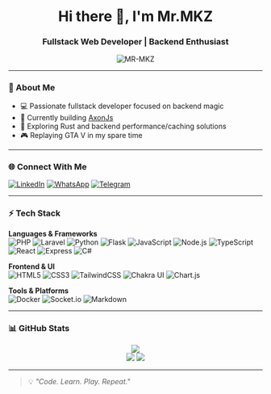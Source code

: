 <h1 align="center">Hi there 👋, I'm Mr.MKZ</h1>
<h3 align="center">Fullstack Web Developer | Backend Enthusiast</h3>

<p align="center">
  <img src="https://komarev.com/ghpvc/?username=MR-MKZ&label=Profile%20views&color=blueviolet&style=flat" alt="MR-MKZ" />
</p>

---

### 🚀 About Me

- 💻 Passionate fullstack developer focused on backend magic
- 🔭 Currently building [AxonJs](https://github.com/AxonJsLabs/AxonJs)
- 🌱 Exploring Rust and backend performance/caching solutions
- 🎮 Replaying GTA V in my spare time

---

### 🌐 Connect With Me

[![LinkedIn](https://img.shields.io/badge/LinkedIn-%230077B5.svg?style=for-the-badge&logo=linkedin&logoColor=white)](https://linkedin.com/in/mr-mkz)
[![WhatsApp](https://img.shields.io/badge/Whatsapp-%23239120.svg?style=for-the-badge&logo=Whatsapp&logoColor=white)](https://wa.me/+989016513748)
[![Telegram](https://img.shields.io/badge/Telegram-%230077B5.svg?style=for-the-badge&logo=Telegram&logoColor=white)](https://t.me/e_mkz)

---

### ⚡ Tech Stack

**Languages & Frameworks**
<br>
![PHP](https://img.shields.io/badge/php-333333?style=for-the-badge&logo=php)
![Laravel](https://img.shields.io/badge/laravel-333333?style=for-the-badge&logo=laravel)
![Python](https://img.shields.io/badge/python-333333?style=for-the-badge&logo=python)
![Flask](https://img.shields.io/badge/flask-333333?style=for-the-badge&logo=flask)
![JavaScript](https://img.shields.io/badge/javascript-333333?style=for-the-badge&logo=javascript)
![Node.js](https://img.shields.io/badge/node.js-333333?style=for-the-badge&logo=nodedotjs)
![TypeScript](https://img.shields.io/badge/typescript-333333?style=for-the-badge&logo=typescript)
![React](https://img.shields.io/badge/react-333333?style=for-the-badge&logo=react)
![Express](https://img.shields.io/badge/express-333333?style=for-the-badge&logo=express)
![C#](https://img.shields.io/badge/c%23-333333?style=for-the-badge&logo=csharp&logoColor=white)

**Frontend & UI**
<br>
![HTML5](https://img.shields.io/badge/html5-333333?style=for-the-badge&logo=html5)
![CSS3](https://img.shields.io/badge/css3-333333?style=for-the-badge&logo=css3)
![TailwindCSS](https://img.shields.io/badge/tailwindcss-333333?style=for-the-badge&logo=tailwindcss)
![Chakra UI](https://img.shields.io/badge/chakra_ui-333333?style=for-the-badge&logo=chakraui)
![Chart.js](https://img.shields.io/badge/chartjs-333333?style=for-the-badge&logo=chartdotjs)

**Tools & Platforms**
<br>
![Docker](https://img.shields.io/badge/docker-333333?style=for-the-badge&logo=docker)
![Socket.io](https://img.shields.io/badge/socket_io-333333?style=for-the-badge&logo=socketdotio)
![Markdown](https://img.shields.io/badge/markdown-%23333333.svg?style=for-the-badge&logo=markdown&logoColor=white)

---

### 📊 GitHub Stats

<p align="center">
  <img src="https://github-readme-stats.vercel.app/api/top-langs/?username=Mr-MKZ&layout=compact&theme=midnight-purple&langs_count=8" /><br>
  <img src="https://github-readme-streak-stats.herokuapp.com/?user=Mr-MKZ&theme=midnight-purple" />
  <img src="https://github-readme-stats.vercel.app/api?username=Mr-MKZ&show_icons=true&theme=midnight-purple&rank_icon=percentile" />
</p>

---

> 💡 _"Code. Learn. Play. Repeat."_  
